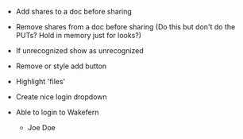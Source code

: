 
- Add shares to a doc before sharing
- Remove shares from a doc before sharing
(Do this but don't do the PUTs? Hold in memory just for looks?)


- If unrecognized show as unrecognized

- Remove or style add button
- Highlight 'files'
- Create nice login dropdown



- Able to login to Wakefern
  - Joe Doe
